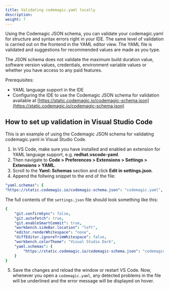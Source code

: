 ```yaml
---
title: Validating codemagic.yaml locally
description:
weight: 7
---
```


Using the Codemagic JSON schema, you can validate your codemagic.yaml for structure and syntax errors right in your IDE. The same level of validation is carried out on the frontend in the YAML editor view. The YAML file is validated and suggestions for recommended values are made as you type.

The JSON schema does not validate the maximum build duration value, software version values, credentials, environment variable values or whether you have access to any paid features.

Prerequisites:

* YAML language support in the IDE
* Configuring the IDE to use the Codemagic JSON schema for validation available at [https://static.codemagic.io/codemagic-schema.json](https://static.codemagic.io/codemagic-schema.json)

## How to set up validation in Visual Studio Code

This is an example of using the Codemagic JSON schema for validating codemagic.yaml in Visual Studio Code.

1. In VS Code, make sure you have installed and enabled an extension for YAML language support, e.g. **redhat.vscode-yaml**.
2. Then navigate to **Code > Preferences > Extensions > Settings > Extensions > YAML**.
3. Scroll to the **Yaml: Schemas** section and click **Edit in settings.json**.
4. Append the follwing snippet to the end of the file:

```yaml
"yaml.schemas": {
"https://static.codemagic.io/codemagic-schema.json": "codemagic.yaml",
```

The full contents of the `settings.json` file should look something like this:

```yaml
{
    "git.confirmSync": false,
    "git.autofetch": true,
    "git.enableSmartCommit": true,
    "workbench.sideBar.location": "left",
    "editor.renderWhitespace": "none",
    "diffEditor.ignoreTrimWhitespace": false,
    "workbench.colorTheme": "Visual Studio Dark",
    "yaml.schemas": {
        "https://static.codemagic.io/codemagic-schema.json": "codemagic.yaml"
    }
}
```

5. Save the changes and reload the window or restart VS Code. Now, whenever you open a `codemagic.yaml`, any detected problems in the file will be underlined and the error message will be displayed on hover.